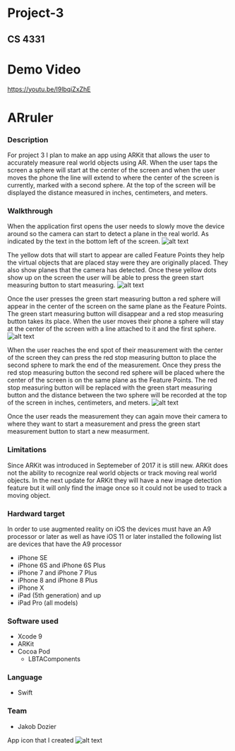 # Project-3
## CS 4331

# Demo Video
https://youtu.be/I9lbqiZxZhE

# ARruler

### Description
For project 3 I plan to make an app using ARKit that allows the user to accurately measure real world objects using AR. When the user taps the screen a sphere will start at the center of the screen and when the user moves the phone the line will extend to where the center of the screen is currently, marked with a second sphere. At the top of the screen will be displayed the distance measured in inches, centimeters, and meters. 

### Walkthrough 

When the application first opens the user needs to slowly move the device around so the camera can start to detect a plane in the real world. As indicated by the text in the bottom left of the screen. 
![alt text](screenshots/pic1.png)

The yellow dots that will start to appear are called Feature Points they help the virtual objects that are placed stay were they are originally placed. They also show planes that the camera has detected. Once these yellow dots show up on the screen the user will be able to press the green start measuring button to start measuring.
![alt text](screenshots/pic2.png)

Once the user presses the green start measuring button a red sphere will appear in the center of the screen on the same plane as the Feature Points. The green start measuring button will disappear and a red stop measuring button takes its place. When the user moves their phone a sphere will stay at the center of the screen with a line attached to it and the first sphere.
![alt text](screenshots/pic3.png)

When the user reaches the end spot of their measurement with the center of the screen they can press the red stop measuring button to place the second sphere to mark the end of the measurement. Once they press the red stop measuring button the second red sphere will be placed where the center of the screen is on the same plane as the Feature Points. The red stop measuring button will be replaced with the green start measuring button and the distance between the two sphere will be recorded at the top of the screen in inches, centimeters, and meters. 
![alt text](screenshots/pic4.png)


Once the user reads the measurement they can again move their camera to where they want to start a measurement and press the green start measurement button to start a new measurment. 


### Limitations
Since ARKit was introduced in Septemeber of 2017 it is still new. ARKit does not the ability to recognize real world objects or track moving real world objects. In the next update for ARKit they will have a new image detection feature but it will only find the image once so it could not be used to track a moving object. 

### Hardward target
In order to use augmented reality on iOS the devices must have an A9 processor or later as well as have iOS 11 or later installed the following list are devices that have the A9 processor
- iPhone SE
- iPhone 6S and iPhone 6S Plus
- iPhone 7 and iPhone 7 Plus
- iPhone 8 and iPhone 8 Plus
- iPhone X
- iPad (5th generation) and up
- iPad Pro (all models)

### Software used
- Xcode 9
- ARKit
- Cocoa Pod
  - LBTAComponents

### Language
- Swift

### Team
- Jakob Dozier

App icon that I created
![alt text](measureAppIcon/pic4.png)

